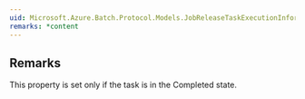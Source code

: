 ```yaml
---  
uid: Microsoft.Azure.Batch.Protocol.Models.JobReleaseTaskExecutionInformation.EndTime  
remarks: *content  
---  
```

  
## Remarks  
 This property is set only if the task is in the Completed state.